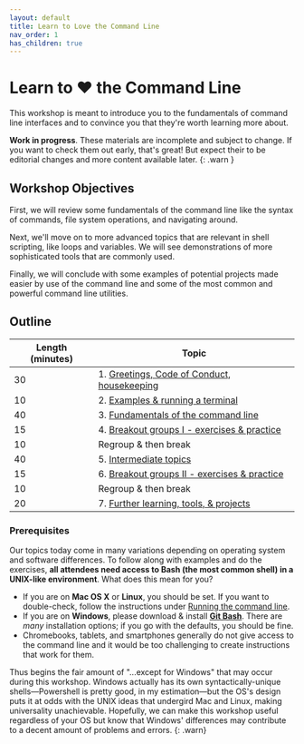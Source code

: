 ```yaml
---
layout: default
title: Learn to Love the Command Line
nav_order: 1
has_children: true
---
```


# Learn to ❤️ the Command Line

This workshop is meant to introduce you to the fundamentals of command line interfaces and to convince you that they're worth learning more about.

**Work in progress**. These materials are incomplete and subject to change. If you want to check them out early, that's great! But expect their to be editorial changes and more content available later.
{: .warn }

## Workshop Objectives

First, we will review some fundamentals of the command line like the syntax of commands, file system operations, and navigating around.

Next, we'll move on to more advanced topics that are relevant in shell scripting, like loops and variables. We will see demonstrations of more sophisticated tools that are commonly used.

Finally, we will conclude with some examples of potential projects made easier by use of the command line and some of the most common and powerful command line utilities.

## Outline

| Length (minutes) | Topic
| --- | ---
| 30 | 1. [Greetings, Code of Conduct, housekeeping](welcome)
| 10 | 2. [Examples & running a terminal](example-and-running)
| 40 | 3. [Fundamentals of the command line](fundamentals)
| 15 | 4. [Breakout groups I - exercises & practice](fundamentals/exercises)
| 10 | Regroup & then break
| 40 | 5. [Intermediate topics](intermediate)
| 15 | 6. [Breakout groups II - exercises & practice](intermediate/exercises)
| 10 | Regroup & then break
| 20 | 7. [Further learning, tools, & projects](further-learning)

### Prerequisites

Our topics today come in many variations depending on operating system and software differences. To follow along with examples and do the exercises, **all attendees need access to Bash (the most common shell) in a UNIX-like environment**. What does this mean for you?

- If you are on **Mac OS X** or **Linux**, you should be set. If you want to double-check, follow the instructions under [Running the command line](example-and-running/#running-the-command-line).
- If you are on **Windows**, please download & install [**Git Bash**](https://gitforwindows.org/). There are _many_ installation options; if you go with the defaults, you should be fine.
- Chromebooks, tablets, and smartphones generally do not give access to the command line and it would be too challenging to create instructions that work for them.

Thus begins the fair amount of "...except for Windows" that may occur during this workshop. Windows actually has its own syntactically-unique shells—Powershell is pretty good, in my estimation—but the OS's design puts it at odds with the UNIX ideas that undergird Mac and Linux, making universality unachievable. Hopefully, we can make this workshop useful regardless of your OS but know that Windows' differences may contribute to a decent amount of problems and errors.
{: .warn}
